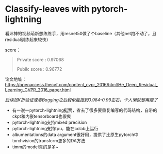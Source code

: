 # Classify-leaves with pytorch-lightning 

看沐神的视频萌新想练练手，用resnet50做了个baseline（其他net跑不动了，且residual训练起来较快）

score：

> Private score : 0.97068
>
> Pubilc score : 0.96772



论文地址：https://openaccess.thecvf.com/content_cvpr_2016/html/He_Deep_Residual_Learning_CVPR_2016_paper.html



*后续加K折验证或者Bagging之后貌似能提到0.984-0.99左右，个人懒就想再跑了*



- 有一说一pytorch-lightning挺赞，省去了很多要重复编写的代码结构，自带的ckpt和内嵌tensorboard也很爽
- pytorch-lightning支持mixed precision
- pytorch-lightning支持tpu，能在colab上运行
- albumentations的data argument很好用，提供了比原生pytorch中torchvision的transform更多的DA方法
- timm的model真的是多~



